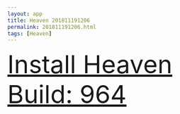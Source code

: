 ```yaml
---
layout: app
title: Heaven 201811191206
permalink: 201811191206.html
tags: [Heaven]
---
```

<div class="pure-g">
    <div class="pure-u-1-1" style="font-size: 4em">
        <a class="pure-button-primary" href="itms-services://?action=download-manifest&url=https%3A%2F%2Flitsungyisigono.github.io%2FTestScript%2Fmanifests%2F201811191206.plist"><i class="fa fa-download" aria-hidden="true"></i>Install Heaven Build: 964</a>
    </div>
</div>